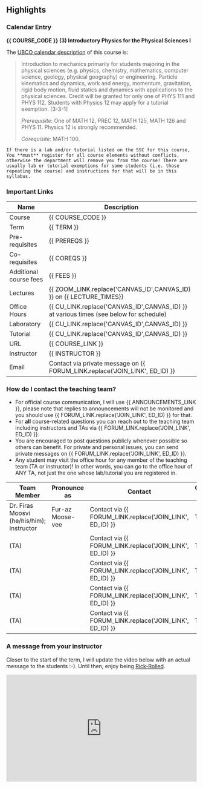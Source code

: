 ## Highlights

### Calendar Entry

**{{ COURSE_CODE }} (3) Introductory Physics for the Physical Sciences I**

The [UBCO calendar description](https://www.calendar.ubc.ca/okanagan/courses.cfm?code=PHYS) of this course is: 

> Introduction to mechanics primarily for students majoring in the physical sciences (e.g. physics, chemistry, mathematics, computer science, geology, physical geography) or engineering.
> Particle kinematics and dynamics, work and energy, momentum, gravitation, rigid body motion, fluid statics and dynamics with applications to the physical sciences.
> Credit will be granted for only one of PHYS 111 and PHYS 112. Students with Physics 12 may apply for a tutorial exemption. [3-3-1]
> 
> *Prerequisite*: One of MATH 12, PREC 12, MATH 125, MATH 126 and PHYS 11. Physics 12 is strongly recommended.
> 
> *Corequisite*: MATH 100.

```{warning}
If there is a lab and/or tutorial listed on the SSC for this course, You **must** register for all course elements without conflicts, otherwise the department will remove you from the course! There are usually lab or tutorial exemptions for some students (i.e. those repeating the course) and instructions for that will be in this syllabus.
```

### Important Links

| Name                   | Description                                                                            |
|------------------------|----------------------------------------------------------------------------------------|
| Course                 | {{ COURSE_CODE }}                                                                      |
| Term                   | {{ TERM }}                                                                             |
| Pre-requisites         | {{ PREREQS }}                                                                          |
| Co-requisites          | {{ COREQS }}                                                                           |
| Additional course fees | {{ FEES }}                                                                             |
| Lectures               | {{ ZOOM_LINK.replace('CANVAS_ID',CANVAS_ID) }} on {{ LECTURE_TIMES}}                   |
| Office Hours           | {{ CU_LINK.replace('CANVAS_ID',CANVAS_ID) }} at various times (see below for schedule) |
| Laboratory             | {{ CU_LINK.replace('CANVAS_ID',CANVAS_ID) }}                                           |
| Tutorial               | {{ CU_LINK.replace('CANVAS_ID',CANVAS_ID) }}                                           |
| URL                    | {{ COURSE_LINK }}                                                                      |
| Instructor             | {{ INSTRUCTOR }}                                                                       |
| Email                  | Contact via private message on {{ FORUM_LINK.replace('JOIN_LINK', ED_ID) }}            |

### How do I contact the teaching team?

- For official course communication, I will use {{ ANNOUNCEMENTS_LINK }}, please note that replies to announcements will not be monitored and you should use {{ FORUM_LINK.replace('JOIN_LINK', ED_ID) }} for that.
- For **all** course-related questions you can reach out to the teaching team including instructors and TAs via {{ FORUM_LINK.replace('JOIN_LINK', ED_ID) }}. 
- You are encouraged to post questions publicly whenever possible so others can benefit. For private and personal issues, you can send private messages on {{ FORUM_LINK.replace('JOIN_LINK', ED_ID) }}.
- Any student may visit the office hour for any member of the teaching team (TA or instructor)! In other words, you can go to the office hour of ANY TA, not just the one whose lab/tutorial you are registered in. 

| Team Member                               | Pronounce as     | Contact                                                  | Office Hour |
|-------------------------------------------|------------------|----------------------------------------------------------|-------------|
| Dr. Firas Moosvi (he/his/him); Instructor | Fur-az Moose-vee | Contact via {{ FORUM_LINK.replace('JOIN_LINK', ED_ID) }} | TBD         |
| (TA)                                      |                  | Contact via {{ FORUM_LINK.replace('JOIN_LINK', ED_ID) }} | TBD         |
| (TA)                                      |                  | Contact via {{ FORUM_LINK.replace('JOIN_LINK', ED_ID) }} | TBD         |
| (TA)                                      |                  | Contact via {{ FORUM_LINK.replace('JOIN_LINK', ED_ID) }} | TBD         |
| (TA)                                      |                  | Contact via {{ FORUM_LINK.replace('JOIN_LINK', ED_ID) }} | TBD         |


### A message from your instructor

Closer to the start of the term, I will update the video below with an actual message to the students :-).
Until then, enjoy being [Rick-Rolled](https://www.dictionary.com/e/slang/rickrolling/).

<div style="position: relative; padding-bottom: 56.25%; height: 0; overflow: hidden; max-width: 100%; height: auto;">
    <iframe src="https://player.vimeo.com/video/148751763" frameborder="0" allowfullscreen style="position: absolute; top: 0; left: 0; width: 100%; height: 100%;"></iframe>
</div>

<div class="page_break"> </div>